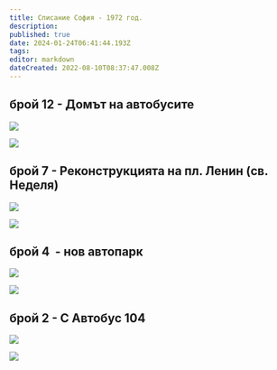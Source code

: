 ```yaml
---
title: Списание София - 1972 год.
description: 
published: true
date: 2024-01-24T06:41:44.193Z
tags: 
editor: markdown
dateCreated: 2022-08-10T08:37:47.008Z
---
```


## брой 12 - Домът на автобусите

![](/литература/списания/софия/1972/sof_1972_kn_12_0014-1.jpg)

![](/литература/списания/софия/1972/sof_1972_kn_12_0015-1.jpg)

## брой 7 - Реконструкцията на пл. Ленин (св. Неделя)

![](/литература/списания/софия/1972/sof_1972_kn_7_0016-1.jpg)

![](/литература/списания/софия/1972/sof_1972_kn_7_0017-1.jpg)

## брой 4  - нов автопарк

![](/литература/списания/софия/1972/sof_1972_kn_4_0012-1.jpg)

![](/литература/списания/софия/1972/sof_1972_kn_4_0013-1.jpg)

## брой 2 - С Автобус 104

![](/литература/списания/софия/1972/sof_1972_kn_2_0015-1.jpg)

![](/литература/списания/софия/1972/sof_1972_kn_2_0016-1.jpg)